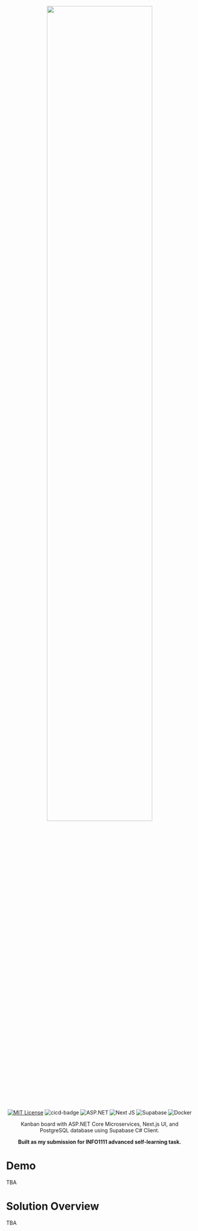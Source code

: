 <p align="center">
  <img src="https://github.com/abyanmajid/yankan/assets/108279046/e7245f09-26f5-43db-9c22-93072839230a" width="75%" height="auto">
</p>

<br>

<p align="center">
  <a href="https://github.com/abyanmajid/kindercode/blob/main/LICENSE"><img alt="MIT License" src="https://img.shields.io/badge/License-MIT-blue.svg"></a>
  <img alt="cicd-badge" src="https://github.com/abyanmajid/yankan/actions/workflows/cicd.yml/badge.svg">
  <img alt="ASP.NET" src="https://img.shields.io/badge/ASP.NET Core 7-purple.svg?style=flat&logo=dotnet&logoColor=white">
  <img alt="Next JS" src="https://img.shields.io/badge/Next.js 14-black?style=flat&logo=next.js&logoColor=white">
  <img alt="Supabase" src="https://img.shields.io/badge/Supabase-darkgreen.svg?style=flat&logo=supabase&logoColor=white">
  <img alt="Docker" src="https://img.shields.io/badge/Docker-blue.svg?style=flat&logo=docker&logoColor=white">
</p>

<p align="center">
  Kanban board with ASP.NET Core Microservices, Next.js UI, and PostgreSQL database using Supabase C# Client.
</p>

<p align="center">
  <b>Built as my submission for INFO1111 advanced self-learning task.</b>
</p>

# Demo

TBA

# Solution Overview

TBA

